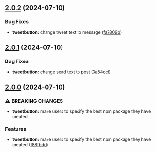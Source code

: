 

## [2.0.2](https://github.com/aaamrh/first-package/compare/v2.0.1...v2.0.2) (2024-07-10)


### Bug Fixes

* **tweetbutton:** change tweet text to message ([fa7809b](https://github.com/aaamrh/first-package/commit/fa7809bb98f6b0a24d0c801a868d8742347b66a9))

## [2.0.1](https://github.com/aaamrh/first-package/compare/v2.0.0...v2.0.1) (2024-07-10)


### Bug Fixes

* **tweetbutton:** change send text to post ([3a54ccf](https://github.com/aaamrh/first-package/commit/3a54ccf75be3d89f649e9c7bffca16cc6282be86))

## [2.0.0](https://github.com/aaamrh/first-package/compare/v1.2.1...v2.0.0) (2024-07-10)


### ⚠ BREAKING CHANGES

* **tweetbutton:** make users to specify the best npm package they have created

### Features

* **tweetbutton:** make users to specify the best npm package they have created ([188fbdd](https://github.com/aaamrh/first-package/commit/188fbdda319f5c0f3c5cc802ca783e7b4fdb9401))
